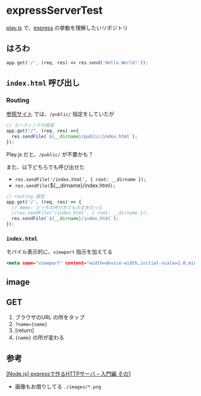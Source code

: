 # expressServerTest


[play.js](https://playdotjs.com) で、[express](https://www.npmjs.com/package/express) の挙動を理解したいリポジトリ


## はろわ

``` index.js
app.get('/', (req, res) => res.send('Hello World!'));
```


## `index.html` 呼び出し

### Routing

[参照サイト](https://blog.katsubemakito.net/nodejs/http-server-built-with-express?amp) では、`/public/` 指定をしていたが


``` sample.js
// ルーティングの設定
app.get("/", (req, res) =>{
  res.sendFile(`${__dirname}/public/index.html`);
});
```

Play.js だと、`/public/` が不要かも？

また、以下どちらでも呼び出せた

- `res.sendFile('/index.html', { root: __dirname });`
- `res.sendFile(`${__dirname}/index.html`);`


``` index.js
// routing 設定
app.get('/', (req, res) => {
  // memo: どっちの呼び方でも大丈夫だった
  //res.sendFile('/index.html', { root: __dirname });
  res.sendFile(`${__dirname}/index.html`);
});
```


### `index.html`

モバイル表示的に、`viewport` 指示を加えてる

``` index.html
<meta name="viewport" content="width=device-width,initial-scale=1.0,minimum-scale=1.0,maximum-scale=1.0,user-scalable=no">
```


## image

## GET

1. ブラウザのURL の所をタップ
1. `?name={name}`
1. [return]
1. `{name}` の所が変わる


## 参考

[[Node.js] expressで作るHTTPサーバ – 入門編 その1](https://blog.katsubemakito.net/nodejs/http-server-built-with-express?amp)
  - 画像もお借りしてる `./images/*.png`